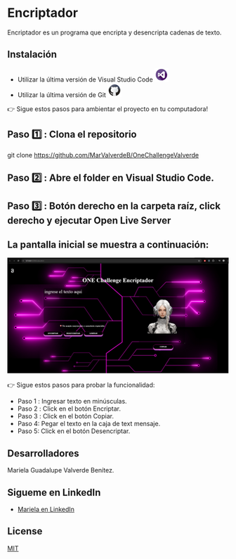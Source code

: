 # Encriptador

Encriptador es un programa que encripta y desencripta cadenas de texto.
## Instalación

- Utilizar la última versión de Visual Studio Code <img src="/icon/vsc.png">
- Utilizar la última versión de Git <img src="/icon/github.png">

👉 Sigue estos pasos para ambientar el proyecto en tu computadora!

## Paso 1️⃣ : Clona el repositorio 
git clone https://github.com/MarValverdeB/OneChallengeValverde
## Paso 2️⃣ : Abre el folder en Visual Studio Code.
## Paso 3️⃣ : Botón derecho en la carpeta raíz, click derecho y ejecutar Open Live Server

## La pantalla inicial se muestra a continuación:
<img src="/image/pantallaInicial.png">

👉 Sigue estos pasos para probar la funcionalidad:

- Paso 1️ : Ingresar texto en minúsculas.
- Paso 2️ : Click en el botón Encriptar.
- Paso 3️ : Click en el botón Copiar.
- Paso 4: Pegar el texto en la caja de text mensaje.
- Paso 5: Click en el botón Desencriptar.

## Desarrolladores

Mariela Guadalupe Valverde Benítez.
## Sigueme en LinkedIn
- [Mariela en LinkedIn](https://www.linkedin.com/in/marielavalverdeb/)

## License

[MIT](https://choosealicense.com/licenses/mit/)